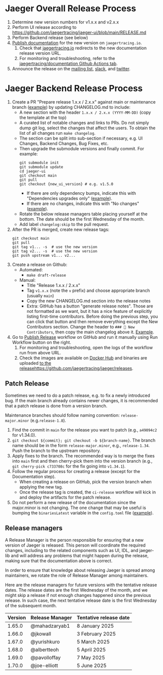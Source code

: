 # Jaeger Overall Release Process

1. Determine new version numbers for v1.x.x and v2.x.x
2. Perform UI release according to https://github.com/jaegertracing/jaeger-ui/blob/main/RELEASE.md
3. Perform Backend release (see below)
4. [Publish documentation](https://github.com/jaegertracing/documentation/blob/main/RELEASE.md) for the new version on `jaegertracing.io`.
   1. Check that [jaegertracing.io](https://www.jaegertracing.io/docs/latest) redirects to the new documentation release version URL.
   2. For monitoring and troubleshooting, refer to the [jaegertracing/documentation Github Actions tab](https://github.com/jaegertracing/documentation/actions).
5. Announce the release on the [mailing list](https://groups.google.com/g/jaeger-tracing), [slack](https://cloud-native.slack.com/archives/CGG7NFUJ3), and [twitter](https://twitter.com/JaegerTracing?lang=en).

# Jaeger Backend Release Process

1. Create a PR "Prepare release 1.x.x / 2.x.x" against main or maintenance branch ([example](https://github.com/jaegertracing/jaeger/pull/543/files)) by updating CHANGELOG.md to include:
    * A new section with the header `1.x.x / 2.x.x (YYYY-MM-DD)` (copy the template at the top)
    * A curated list of notable changes and links to PRs. Do not simply dump git log, select the changes that affect the users.
      To obtain the list of all changes run `make changelog`.
    * The section can be split into sub-section if necessary, e.g. UI Changes, Backend Changes, Bug Fixes, etc.
    * Then upgrade the submodule versions and finally commit. For example:
        ```
        git submodule init
        git submodule update
        cd jaeger-ui
        git checkout main
        git pull
        git checkout {new_ui_version} # e.g. v1.5.0
        ```
      * If there are only dependency bumps, indicate this with "Dependencies upgrades only" ([example](https://github.com/jaegertracing/jaeger-ui/pull/2431/files)).
      * If there are no changes, indicate this with "No changes" ([example](https://github.com/jaegertracing/jaeger/pull/4131/files)).
    * Rotate the below release managers table placing yourself at the bottom. The date should be the first Wednesday of the month.
    * Add label `changelog:skip` to the pull request.
2. After the PR is merged, create new release tags:
    ```
    git checkout main
    git pull
    git tag v1... -s  # use the new version
    git tag v2... -s  # use the new version
    git push upstream v1... v2...
    ```
3. Create a release on Github:
    * Automated:
       * `make draft-release`
    * Manual:
       * Title "Release 1.x.x / 2.x.x"
       * Tag `v1.x.x` (note the `v` prefix) and choose appropriate branch (usually `main`)
       * Copy the new CHANGELOG.md section into the release notes
       * Extra: GitHub has a button "generate release notes". Those are not formatted as we want,
         but it has a nice feature of explicitly listing first-time contributors.
         Before doing the previous step, you can click that button and then remove everything
         except the New Contributors section. Change the header to `### 👏 New Contributors`,
         then copy the main changelog above it. [Example](https://github.com/jaegertracing/jaeger/releases/tag/v1.55.0).
4. Go to [Publish Release](https://github.com/jaegertracing/jaeger/actions/workflows/ci-release.yml) workflow on GitHub
   and run it manually using Run Workflow button on the right.
   1. For monitoring and troubleshooting, open the logs of the workflow run from above URL.
   2. Check the images are available on [Docker Hub](https://hub.docker.com/r/jaegertracing/)
      and binaries are uploaded [to the release]()https://github.com/jaegertracing/jaeger/releases.

## Patch Release

Sometimes we need to do a patch release, e.g. to fix a newly introduced bug. If the main branch already contains newer changes, it is recommended that a patch release is done from a version branch.

Maintenance branches should follow naming convention: `release-major.minor` (e.g.`release-1.8`).

1. Find the commit in `main` for the release you want to patch (e.g., `a49094c2` for v1.34.0).
2. `git checkout ${commit}; git checkout -b ${branch-name}`. The branch name should be in the form `release-major.minor`, e.g., `release-1.34`. Push the branch to the upstream repository.
3. Apply fixes to the branch. The recommended way is to merge the fixes into `main` first and then cherry-pick them into the version branch (e.g., `git cherry-pick c733708c` for the fix going into `v1.34.1`).
4. Follow the regular process for creating a release (except for the Documentation step).
   * When creating a release on GitHub, pick the version branch when applying the new tag.
   * Once the release tag is created, the `ci-release` workflow will kick in and deploy the artifacts for the patch release.
5. Do not perform a new release of the documentation since the major.minor is not changing. The one change that may be useful is bumping the `binariesLatest` variable in the `config.toml` file ([example](https://github.com/jaegertracing/documentation/commit/eacb52f332a7e069c254e652a6b4a58ea5a07b32)).

## Release managers

A Release Manager is the person responsible for ensuring that a new version of Jaeger is released. This person will coordinate the required changes, including to the related components such as UI, IDL, and jaeger-lib and will address any problems that might happen during the release, making sure that the documentation above is correct.

In order to ensure that knowledge about releasing Jaeger is spread among maintainers, we rotate the role of Release Manager among maintainers.

Here are the release managers for future versions with the tentative release dates. The release dates are the first Wednesday of the month, and we might skip a release if not enough changes happened since the previous release. In such case, the next tentative release date is the first Wednesday of the subsequent month.

| Version | Release Manager | Tentative release date |
|---------|-----------------|------------------------|
| 1.65.0  | @mahadzaryab1   | 8 January 2025         |
| 1.66.0  | @jkowall        | 3 February 2025        |
| 1.67.0  | @yurishkuro     | 5 March 2025           |
| 1.68.0  | @albertteoh     | 5 April 2025           |
| 1.69.0  | @pavolloffay    | 7 May   2025           |
| 1.70.0  | @joe-elliott    | 5 June   2025          |
